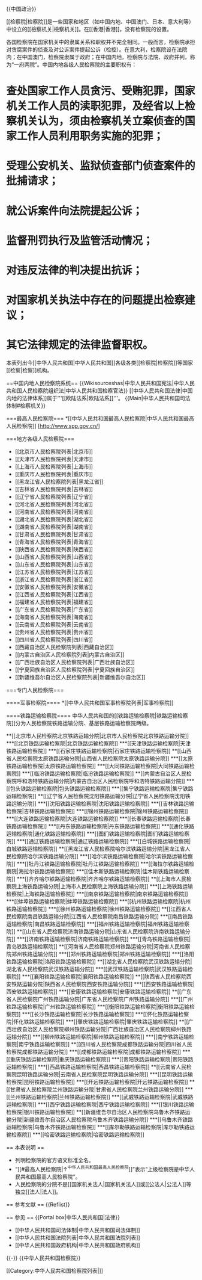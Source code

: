 {{中国政治}}

[[检察院|检察院]]是一些国家和地区（如中国内地、中国澳门、日本、意大利等）中设立的[[檢察机关|檢察机关]]。在[[香港|香港]]，没有检察院的设置。

各国检察院在国家机关中的隶属关系和职权并不完全相同。一般而言，检察院承担对贪腐案件的侦查及对公诉案件提起公诉（检控）。在意大利，检察院设在法院内；在中国澳门，检察院隶属于政府；在中国内地，检察院与法院、政府并列，称为“一府两院”。中国内地各级人民检察院的主要职权有：

# 查处国家工作人员贪污、受贿犯罪，国家机关工作人员的渎职犯罪，及经省以上检察机关认为，须由检察机关立案侦查的国家工作人员利用职务实施的犯罪；
# 受理公安机关、监狱侦查部门侦查案件的批捕请求；
# 就公诉案件向法院提起公诉；
# 监督刑罚执行及监管活动情况；
# 对违反法律的判决提出抗诉；
# 对国家机关执法中存在的问题提出检察建议；
# 其它法律规定的法律监督职权。

本表列出今[[中华人民共和国|中华人民共和国]]各级各类[[检察院|检察院]]等国家[[检察|检察]]机构。

==中国内地人民检察院系统==
{{Wikisourceshas|中华人民共和国宪法|中华人民共和国人民检察院组织法|中华人民共和国检察官法}}
[[中华人民共和国法律|中国内地的法律体系]]属于'''[[欧陆法系|欧陆法系]]'''。
{{Main|中华人民共和国司法体制#检察机关}}

===最高人民检察院===
*[[中华人民共和国最高人民检察院|中华人民共和国最高人民检察院]] [http://www.spp.gov.cn/]

===地方各级人民检察院===
* [[北京市人民检察院列表|北京市]]
* [[天津市人民检察院列表|天津市]]
* [[上海市人民检察院列表|上海市]]
* [[重庆市人民检察院列表|重庆市]]
* [[黑龙江省人民检察院列表|黑龙江省]]
* [[吉林省人民检察院列表|吉林省]]
* [[辽宁省人民检察院列表|辽宁省]]
* [[河北省人民检察院列表|河北省]]
* [[河南省人民检察院列表|河南省]]
* [[湖北省人民检察院列表|湖北省]]
* [[湖南省人民检察院列表|湖南省]]
* [[甘肃省人民检察院列表|甘肃省]]
* [[青海省人民检察院列表|青海省]]
* [[陕西省人民检察院列表|陕西省]]
* [[山西省人民检察院列表|山西省]]
* [[山东省人民检察院列表|山东省]]
* [[江苏省人民检察院列表|江苏省]]
* [[浙江省人民检察院列表|浙江省]]
* [[安徽省人民检察院列表|安徽省]]
* [[江西省人民检察院列表|江西省]]
* [[福建省人民检察院列表|福建省]]
* [[广东省人民检察院列表|广东省]]
* [[海南省人民检察院列表|海南省]]
* [[云南省人民检察院列表|云南省]]
* [[贵州省人民检察院列表|贵州省]]
* [[四川省人民检察院列表|四川省]]
* [[西藏自治区人民检察院列表|西藏自治区]]
* [[内蒙古自治区人民检察院列表|内蒙古自治区]]
* [[广西壮族自治区人民检察院列表|广西壮族自治区]]
* [[宁夏回族自治区人民检察院列表|宁夏回族自治区]]
* [[新疆维吾尔自治区人民检察院列表|新疆维吾尔自治区]]

===专门人民检察院===

====军事检察院====
*[[中华人民共和国军事检察院列表|军事检察院]]

====铁路运输检察院====
中华人民共和国的[[铁路运输检察院|铁路运输检察院]]分为人民检察院铁路运输分院、基层铁路运输检察院两级。

**[[北京市人民检察院北京铁路运输分院|北京市人民检察院北京铁路运输分院]]
***[[北京铁路运输检察院|北京铁路运输检察院]]
***[[天津铁路运输检察院|天津铁路运输检察院]]
***[[石家庄铁路运输检察院|石家庄铁路运输检察院]]
**[[山西省人民检察院太原铁路运输分院|山西省人民检察院太原铁路运输分院]]
***[[太原铁路运输检察院|太原铁路运输检察院]]
***[[大同铁路运输检察院|大同铁路运输检察院]]
***[[临汾铁路运输检察院|临汾铁路运输检察院]]
**[[内蒙古自治区人民检察院呼和浩特铁路运输分院|内蒙古自治区人民检察院呼和浩特铁路运输分院]]
***[[包头铁路运输检察院|包头铁路运输检察院]]
***[[集宁铁路运输检察院|集宁铁路运输检察院]] 
**[[辽宁省人民检察院沈阳铁路运输分院|辽宁省人民检察院沈阳铁路运输分院]]
***[[沈阳铁路运输检察院|沈阳铁路运输检察院]]
***[[吉林铁路运输检察院|吉林铁路运输检察院]] 
***[[锦州铁路运输检察院|锦州铁路运输检察院]]
***[[大连铁路运输检察院|大连铁路运输检察院]]
***[[长春铁路运输检察院|长春铁路运输检察院]] 
***[[丹东铁路运输检察院|丹东铁路运输检察院]] 
***[[通化铁路运输检察院|通化铁路运输检察院]] 
***[[图们铁路运输检察院|图们铁路运输检察院]] 
***[[通辽铁路运输检察院|通辽铁路运输检察院]]
***[[白城铁路运输检察院|白城铁路运输检察院]] 
**[[黑龙江省人民检察院哈尔滨铁路运输分院|黑龙江省人民检察院哈尔滨铁路运输分院]]
***[[哈尔滨铁路运输检察院|哈尔滨铁路运输检察院]] 
***[[牡丹江铁路运输检察院|牡丹江铁路运输检察院]] 
***[[海拉尔铁路运输检察院|海拉尔铁路运输检察院]]
***[[佳木斯铁路运输检察院|佳木斯铁路运输检察院]] 
***[[齐齐哈尔铁路运输检察院|齐齐哈尔铁路运输检察院]]
**[[上海市人民检察院上海铁路运输分院|上海市人民检察院上海铁路运输分院]]
***[[上海铁路运输检察院|上海铁路运输检察院]]
***[[南京铁路运输检察院|南京铁路运输检察院]]
***[[蚌埠铁路运输检察院|蚌埠铁路运输检察院]]
***[[杭州铁路运输检察院|杭州铁路运输检察院]]
***[[徐州铁路运输检察院|徐州铁路运输检察院]]
**[[江西省人民检察院南昌铁路运输分院|江西省人民检察院南昌铁路运输分院]]
***[[南昌铁路运输检察院|南昌铁路运输检察院]]
***[[福州铁路运输检察院|福州铁路运输检察院]]
**[[山东省人民检察院济南铁路运输分院|山东省人民检察院济南铁路运输分院]]
***[[济南铁路运输检察院|济南铁路运输检察院]]
***[[青岛铁路运输检察院|青岛铁路运输检察院]] 
**[[河南省人民检察院郑州铁路运输分院|河南省人民检察院郑州铁路运输分院]]
***[[郑州铁路运输检察院|郑州铁路运输检察院]] 
***[[洛阳铁路运输检察院|洛阳铁路运输检察院]]
**[[湖北省人民检察院武汉铁路运输分院|湖北省人民检察院武汉铁路运输分院]]
***[[武汉铁路运输检察院|武汉铁路运输检察院]]
***[[襄阳铁路运输检察院|襄阳铁路运输检察院]] 
**[[陕西省人民检察院西安铁路运输分院|陕西省人民检察院西安铁路运输分院]]
***[[西安铁路运输检察院|西安铁路运输检察院]]
***[[安康铁路运输检察院|安康铁路运输检察院]]
**[[广东省人民检察院广州铁路运输分院|广东省人民检察院广州铁路运输分院]]
***[[广州铁路运输检察院|广州铁路运输检察院]]
***[[衡阳铁路运输检察院|衡阳铁路运输检察院]]
***[[长沙铁路运输检察院|长沙铁路运输检察院]]
***[[怀化铁路运输检察院|怀化铁路运输检察院]]
***[[肇庆铁路运输检察院|肇庆铁路运输检察院]] 
**[[广西壮族自治区人民检察院柳州铁路运输分院|广西壮族自治区人民检察院柳州铁路运输分院]]
***[[柳州铁路运输检察院|柳州铁路运输检察院]]
***[[南宁铁路运输检察院|南宁铁路运输检察院]] 
**[[四川省人民检察院成都铁路运输分院|四川省人民检察院成都铁路运输分院]]
***[[成都铁路运输检察院|成都铁路运输检察院]]
***[[重庆铁路运输检察院|重庆铁路运输检察院]]
***[[贵阳铁路运输检察院|贵阳铁路运输检察院]]
***[[西昌铁路运输检察院|西昌铁路运输检察院]]
**[[云南省人民检察院昆明铁路运输分院|云南省人民检察院昆明铁路运输分院]]
***[[昆明铁路运输检察院|昆明铁路运输检察院]]
***[[开远铁路运输检察院|开远铁路运输检察院]] 
**[[甘肃省人民检察院兰州铁路运输分院|甘肃省人民检察院兰州铁路运输分院]]
***[[兰州铁路运输检察院|兰州铁路运输检察院]] 
***[[武威铁路运输检察院|武威铁路运输检察院]] 
***[[西宁铁路运输检察院|西宁铁路运输检察院]]
***[[银川铁路运输检察院|银川铁路运输检察院]]
**[[新疆维吾尔自治区人民检察院乌鲁木齐铁路运输分院|新疆维吾尔自治区人民检察院乌鲁木齐铁路运输分院]]
***[[乌鲁木齐铁路运输检察院|乌鲁木齐铁路运输检察院]] 
***[[库尔勒铁路运输检察院|库尔勒铁路运输检察院]]
***[[哈密铁路运输检察院|哈密铁路运输检察院]]

== 本表说明 ==
* 列明检察院的官方语文标准全名。
* “[[#最高人民检察院|↑<sup>中华人民共和国最高人民检察院</sup>]]”表示“上级检察院是中华人民共和国最高人民检察院”。
* 人民检察院的分院不是[[国家机关法人|国家机关法人]]或[[公法人|公法人]]等独立[[法人|法人]]。

== 参考文献 ==
{{Reflist}}

== 参见 ==
{{Portal box|中华人民共和国|法律}}
* [[中华人民共和国司法体制|中华人民共和国司法体制]]
* [[中华人民共和国法院列表|中华人民共和国法院列表]]
* [[中华人民共和国政府机构|中华人民共和国政府机构]]

{{-}}
{{中华人民共和国检察院}}

[[Category:中华人民共和国检察院列表|]]